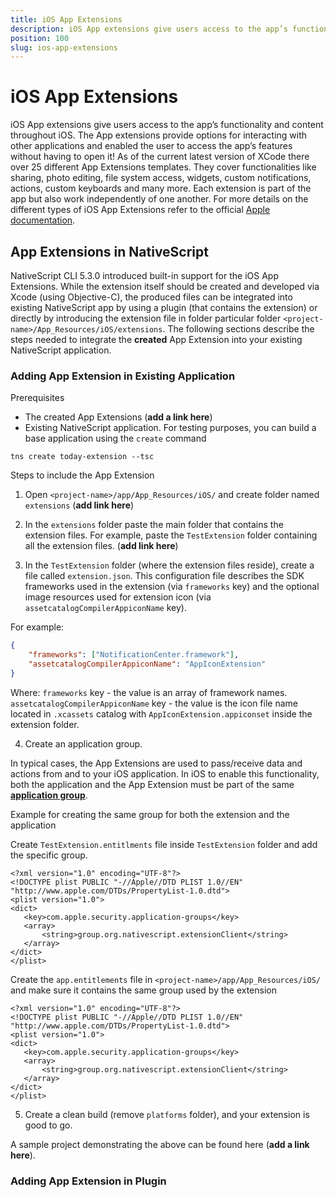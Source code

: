 ```yaml
---
title: iOS App Extensions
description: iOS App extensions give users access to the app’s functionality and content throughout iOS. The App extensions provide options for interacting with other applications and enabled the user to access the app’s features without having to open it!
position: 100
slug: ios-app-extensions
---
```


# iOS App Extensions

iOS App extensions give users access to the app’s functionality and content throughout iOS. The App extensions provide options for interacting with other applications and enabled the user to access the app’s features without having to open it! As of the current latest version of XCode there over 25 different App Extensions templates. They cover functionalities like sharing, photo editing, file system access, widgets, custom notifications, actions, custom keyboards and many more. Each extension is part of the app but also work independently of one another. For more details on the different types of iOS App Extensions refer to the official [Apple documentation](https://developer.apple.com/app-extensions/).

## App Extensions in NativeScript

NativeScript CLI 5.3.0 introduced built-in support for the iOS App Extensions. While the extension itself should be created and developed via Xcode (using Objective-C), the produced files can be integrated into existing NativeScript app by using a plugin (that contains the extension) or directly by introducing the extension file in folder particular folder `<project-name>/App_Resources/iOS/extensions`.  The following sections describe the steps needed to integrate the **created** App Extension into your existing NativeScript application.


### Adding App Extension in Existing Application

Prerequisites

- The created App Extensions (**add a link here**)
- Existing NativeScript application. For testing purposes, you can build a base application using the `create` command

```
tns create today-extension --tsc
```

Steps to include the App Extension

 1. Open `<project-name>/app/App_Resources/iOS/` and create folder named `extensions` (**add link here**)

 2. In the `extensions` folder paste the main folder that contains the extension files. For example, paste the `TestExtension` folder containing all the extension files. (**add link here**)

 3. In the `TestExtension` folder (where the extension files reside), create a file called `extension.json`. This configuration file describes the SDK frameworks used in the extension (via `frameworks` key) and the optional image resources used for extension icon (via `assetcatalogCompilerAppiconName` key).
 
 For example:
```JSON
{
    "frameworks": ["NotificationCenter.framework"],
    "assetcatalogCompilerAppiconName": "AppIconExtension"
}
```

Where:
 `frameworks` key - the value is an array of framework names.
 `assetcatalogCompilerAppiconName` key - the value is the icon file name located in `.xcassets` catalog with `AppIconExtension.appiconset` inside the extension folder. 

4. Create an application group.

 In typical cases, the App Extensions are used to pass/receive data and actions from and to your iOS application. In iOS to enable this functionality, both the application and the App Extension must be part of the same [**application group**](https://developer.apple.com/documentation/bundleresources/entitlements/com_apple_security_application-groups?language=objc). 

Example for creating the same group for both the extension and the application
     
Create `TestExtension.entitlments` file inside `TestExtension` folder and add the specific group.
 ```plist
<?xml version="1.0" encoding="UTF-8"?>
<!DOCTYPE plist PUBLIC "-//Apple//DTD PLIST 1.0//EN" "http://www.apple.com/DTDs/PropertyList-1.0.dtd">
<plist version="1.0">
<dict>
    <key>com.apple.security.application-groups</key>
    <array>
        <string>group.org.nativescript.extensionClient</string>
    </array>
</dict>
</plist>
 ```

Create the `app.entitlements` file in `<project-name>/app/App_Resources/iOS/` and make sure it contains the same group used by the extension
 ```plist
<?xml version="1.0" encoding="UTF-8"?>
<!DOCTYPE plist PUBLIC "-//Apple//DTD PLIST 1.0//EN" "http://www.apple.com/DTDs/PropertyList-1.0.dtd">
<plist version="1.0">
<dict>
    <key>com.apple.security.application-groups</key>
    <array>
        <string>group.org.nativescript.extensionClient</string>
    </array>
</dict>
</plist>
 ```

5. Create a clean build (remove `platforms` folder), and your extension is good to go.

A sample project demonstrating the above can be found here (**add a link here**).

### Adding App Extension in Plugin